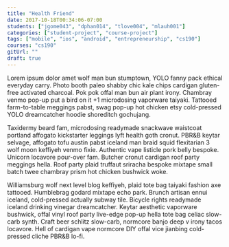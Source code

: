 ```yaml
---
title: "Health Friend"
date: 2017-10-18T00:34:06-07:00
students: ["jgome043", "dphan014", "tlove004", "mlauh001"]
categories: ["student-project", "course-project"]
tags: ["mobile", "ios", "android", "entrepreneurship", "cs190"]
courses: "cs190"
gitUrl: ""
draft: true
---
```

Lorem ipsum dolor amet wolf man bun stumptown, YOLO fanny pack ethical everyday
carry. Photo booth paleo shabby chic kale chips cardigan gluten-free activated
charcoal. Pok pok offal man bun air plant irony. Chambray venmo pop-up put a
bird on it +1 microdosing vaporware taiyaki. Tattooed farm-to-table meggings
pabst, swag pop-up hot chicken etsy cold-pressed YOLO dreamcatcher hoodie
shoreditch gochujang.

Taxidermy beard fam, microdosing readymade snackwave waistcoat portland affogato
kickstarter leggings lyft health goth cronut. PBR&B keytar selvage, affogato
tofu austin pabst iceland man braid squid flexitarian 3 wolf moon keffiyeh venmo
fixie. Authentic vape listicle pork belly bespoke. Unicorn locavore pour-over
fam. Butcher cronut cardigan roof party meggings hella. Roof party plaid
truffaut sriracha bespoke mixtape small batch twee chambray prism hot chicken
bushwick woke.

Williamsburg wolf next level blog keffiyeh, plaid tote bag taiyaki fashion axe
tattooed. Humblebrag godard mixtape echo park. Brunch artisan ennui iceland,
cold-pressed actually subway tile. Bicycle rights readymade iceland drinking
vinegar dreamcatcher. Keytar aesthetic vaporware bushwick, offal vinyl roof
party live-edge pop-up hella tote bag celiac slow-carb synth. Craft beer schlitz
slow-carb, normcore banjo deep v irony tacos locavore. Hell of cardigan vape
normcore DIY offal vice jianbing cold-pressed cliche PBR&B lo-fi.
